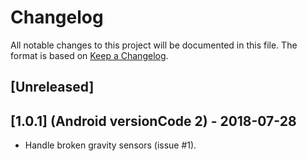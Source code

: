 # Changelog

All notable changes to this project will be documented in this file.  The
format is based on [Keep a Changelog](http://keepachangelog.com/en/1.0.0/).

## [Unreleased]

## [1.0.1] (Android versionCode 2) - 2018-07-28

- Handle broken gravity sensors (issue #1).
